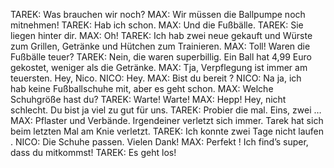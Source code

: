 TAREK:
Was brauchen wir noch?
MAX:
Wir müssen die Ballpumpe noch mitnehmen!
TAREK:
Hab ich schon.
MAX:
Und die Fußbälle.
TAREK:
Sie liegen hinter dir.
MAX:
Oh!
TAREK:
Ich hab zwei neue gekauft und Würste zum Grillen, Getränke und Hütchen zum Trainieren.
MAX:
Toll! Waren die Fußbälle teuer?
TAREK:
Nein, die waren superbillig. Ein Ball hat 4,99 Euro gekostet, weniger als die Getränke.
MAX:
Tja, Verpflegung ist immer am teuersten. Hey, Nico.
NICO:
Hey.
MAX:
Bist du bereit ?
NICO:
Na ja, ich hab keine Fußballschuhe mit, aber es geht schon.
MAX:
Welche Schuhgröße hast du?
TAREK:
Warte! Warte!
MAX:
Hepp! Hey, nicht schlecht. Du bist ja viel zu gut für uns.
TAREK:
Probier die mal. Eins, zwei …
MAX:
Pflaster und Verbände. Irgendeiner verletzt sich immer. Tarek hat sich beim letzten Mal am Knie verletzt.
TAREK:
Ich konnte zwei Tage nicht laufen .
NICO:
Die Schuhe passen. Vielen Dank!
MAX:
Perfekt !
Ich find’s super, dass du mitkommst!
TAREK:
Es geht los!
